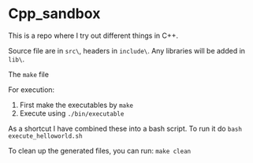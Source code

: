 # Cpp_sandbox


This is a repo where I try out different things in C++.

Source file are in `src\`, headers in `include\`.
Any libraries will be added in `lib\`.

The `make` file 



For execution:
1. First make the executables by 
    `make`
2. Execute using 
    `./bin/executable`

As a shortcut I have combined these into a bash script. To run it do
    `bash execute_helloworld.sh`

To clean up the generated files, you can run:
    `make clean`
